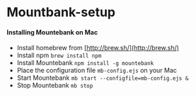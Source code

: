 # Mountbank-setup

#### Installing Mountebank on Mac

- Install homebrew from [http://brew.sh/](http://brew.sh/)
- Install npm ```brew install npm```
- Install Mountebank ```npm install -g mountebank```
- Place the configuration file `mb-config.ejs` on your Mac
- Start Mountebank ```mb start --configfile=mb-config.ejs &```
- Stop Mountebank ```mb stop```